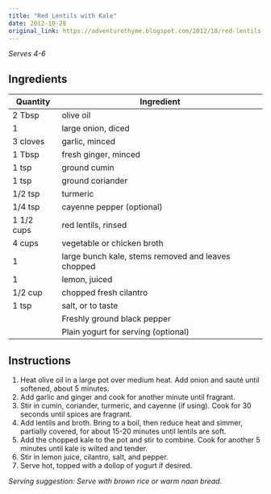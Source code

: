 ```yaml
---
title: "Red Lentils with Kale"
date: 2012-10-28
original_link: https://adventurethyme.blogspot.com/2012/10/red-lentils-with-kale.html
---
```


_Serves 4-6_

## Ingredients

| Quantity | Ingredient |
| -------- | ---------- |
| 2 Tbsp | olive oil |
| 1 | large onion, diced |
| 3 cloves | garlic, minced |
| 1 Tbsp | fresh ginger, minced |
| 1 tsp | ground cumin |
| 1 tsp | ground coriander |
| 1/2 tsp | turmeric |
| 1/4 tsp | cayenne pepper (optional) |
| 1 1/2 cups | red lentils, rinsed |
| 4 cups | vegetable or chicken broth |
| 1 | large bunch kale, stems removed and leaves chopped |
| 1 | lemon, juiced |
| 1/2 cup | chopped fresh cilantro |
| 1 tsp | salt, or to taste |
| | Freshly ground black pepper |
| | Plain yogurt for serving (optional) |

## Instructions

1. Heat olive oil in a large pot over medium heat. Add onion and sauté until softened, about 5 minutes.
2. Add garlic and ginger and cook for another minute until fragrant.
3. Stir in cumin, coriander, turmeric, and cayenne (if using). Cook for 30 seconds until spices are fragrant.
4. Add lentils and broth. Bring to a boil, then reduce heat and simmer, partially covered, for about 15-20 minutes until lentils are soft.
5. Add the chopped kale to the pot and stir to combine. Cook for another 5 minutes until kale is wilted and tender.
6. Stir in lemon juice, cilantro, salt, and pepper.
7. Serve hot, topped with a dollop of yogurt if desired.

_Serving suggestion: Serve with brown rice or warm naan bread._
